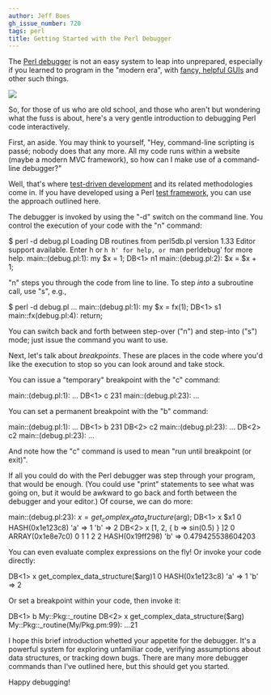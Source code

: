```yaml
---
author: Jeff Boes
gh_issue_number: 720
tags: perl
title: Getting Started with the Perl Debugger
---
```


 

The [Perl debugger](http://search.cpan.org/dist/perl-5.10.0/pod/perldebug.pod) is not an easy system to leap into unprepared, especially if you learned to program in the "modern era", with [fancy, helpful GUIs](http://pwnwear.com/wp-content/uploads/2009/09/wowscrnshot071207223240gn2-1.jpg) and other such things. 

<img src="/blog/2012/11/07/getting-started-with-perl-debugger/image-0.jpeg" style="display: block; margin: auto; width: auto;"/> 

So, for those of us who are old school, and those who   aren't but wondering what the fuss is about, here's a very   gentle introduction to debugging Perl code interactively. 

First, an aside. You may think to yourself, "Hey, command-line   scripting is passé; nobody does that any more. All my code   runs within a website (maybe a modern MVC framework), so how can I   make use of a command-line debugger?" 

Well, that's where   [   test-driven development](http://en.wikipedia.org/wiki/Test-driven_development) and its related methodologies come   in. If you have developed using a Perl   [   test framework](http://search.cpan.org/~mschwern/Test-Simple-0.98/lib/Test/More.pm), you can use the approach outlined here. 

The debugger is invoked by using the "-d" switch on the command line. You control the execution of your code with the "n" command: 

 $ perl -d debug.pl  Loading DB routines from perl5db.pl version 1.33 Editor support available.  Enter h or `h h' for help, or `man perldebug' for more help.  main::(debug.pl:1): my $x = 1;   DB<1> n1 main::(debug.pl:2): $x = $x + 1;  

"n" steps you through the code from line to line. To step *into* a subroutine call, use "s", e.g., 

 $ perl -d debug.pl ... main::(debug.pl:1): my $x = fx(1);   DB<1> s1 main::fx(debug.pl:4):   return;  

You can switch back and forth between step-over ("n") and step-into ("s") mode; just issue the command you want to use. 

Next, let's talk about *breakpoints*. These are places in   the code where you'd like the execution to stop so you can look   around and take stock. 

You can issue a "temporary" breakpoint with the "c" command: 

 main::(debug.pl:1): ...   DB<1> c 231 main::(debug.pl:23): ...  

You can set a permanent breakpoint with the "b" command: 

 main::(debug.pl:1): ...   DB<1> b 231   DB<2> c2 main::(debug.pl:23): ...   DB<2> c2 main::(debug.pl:23): ...  

And note how the "c" command is used to mean "run until breakpoint (or exit)". 

If all you could do with the Perl debugger was step through your program, that would be enough.   (You could use "print" statements to see what was going on, but it would be awkward to go back   and forth between the debugger and your editor.) Of course, we can do more: 

 main::(debug.pl:23): $x = get_complex_data_structure($arg);   DB<1> x $x1 0  HASH(0x1e123c8)    'a' => 1    'b' => 2   DB<2> x [1, 2, { b => sin(0.5) } ]2 0  ARRAY(0x1e8e7c0)    0  1    1  2    2  HASH(0x19ff298)       'b' => 0.479425538604203  

You can even evaluate complex expressions on the fly! Or invoke your code directly: 

   DB<1> x get_complex_data_structure($arg)1 0  HASH(0x1e123c8)    'a' => 1    'b' => 2  

Or set a breakpoint within your code, then invoke it: 

   DB<1> b My::Pkg::_routine   DB<2> x get_complex_data_structure($arg)   My::Pkg::_routine(My/Pkg.pm:99): ...21  

I hope this brief introduction whetted your appetite for the debugger. It's a powerful system   for exploring unfamiliar code, verifying assumptions about data structures, or tracking down bugs.   There are many more debugger commands than I've outlined here, but this should get you started. 

  Happy debugging! 



